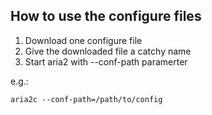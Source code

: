 ## How to use the configure files
1. Download one configure file
2. Give the downloaded file a catchy name
3. Start aria2 with --conf-path paramerter

e.g.:
```shell
aria2c --conf-path=/path/to/config
```
